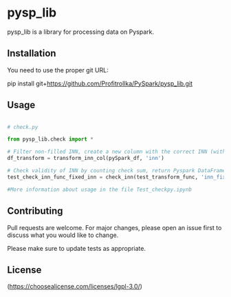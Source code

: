 # pysp_lib

pysp_lib is a library for processing data on Pyspark.

## Installation

You need to use the proper git URL:

pip install git+https://github.com/Profitrollka/PySpark/pysp_lib.git


## Usage

```python

# check.py

from pysp_lib.check import *

# Filter non-filled INN, create a new column with the correct INN (without letters, with zero added at the beginning of the INN, if the length of the INN is not correct), retern Pyspark DataFrame with extra column containing fixed INN.
df_transform = transform_inn_col(pySpark_df, 'inn')

# Check validity of INN by counting check sum, return Pyspark DataFrame with extra column containing flag validity of INN.
test_check_inn_func_fixed_inn = check_inn(test_transform_func, 'inn_fixed')

#More information about usage in the file Test_checkpy.ipynb

```

## Contributing
Pull requests are welcome. For major changes, please open an issue first to discuss what you would like to change.

Please make sure to update tests as appropriate.

## License
(https://choosealicense.com/licenses/lgpl-3.0/)
